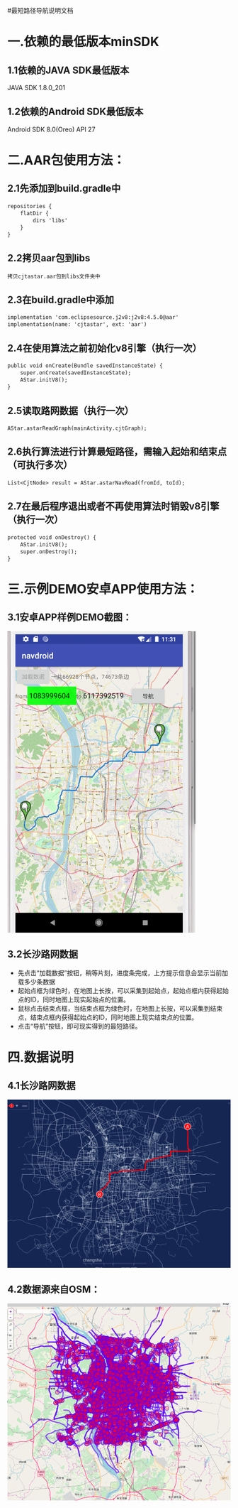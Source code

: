 
#最短路径导航说明文档

# 一.依赖的最低版本minSDK
## 1.1依赖的JAVA SDK最低版本
JAVA SDK 1.8.0_201
## 1.2依赖的Android SDK最低版本
Android SDK 8.0(Oreo) API 27

# 二.AAR包使用方法：
## 2.1先添加到build.gradle中
    repositories {
        flatDir {
            dirs 'libs'
        }
    }
## 2.2拷贝aar包到libs
    拷贝cjtastar.aar包到libs文件夹中
## 2.3在build.gradle中添加
    implementation 'com.eclipsesource.j2v8:j2v8:4.5.0@aar'
    implementation(name: 'cjtastar', ext: 'aar')
## 2.4在使用算法之前初始化v8引擎（执行一次）
```
public void onCreate(Bundle savedInstanceState) {
    super.onCreate(savedInstanceState);
    AStar.initV8();
}
```
## 2.5读取路网数据（执行一次）
```
AStar.astarReadGraph(mainActivity.cjtGraph);
```
## 2.6执行算法进行计算最短路径，需输入起始和结束点（可执行多次）
```
List<CjtNode> result = AStar.astarNavRoad(fromId, toId);
```
## 2.7在最后程序退出或者不再使用算法时销毁v8引擎（执行一次）
```
protected void onDestroy() {
    AStar.initV8();
    super.onDestroy();
}
```
# 三.示例DEMO安卓APP使用方法：

## 3.1安卓APP样例DEMO截图：

![app_demo](./img/app_demo.png)

## 3.2长沙路网数据

- 先点击“加载数据”按钮，稍等片刻，进度条完成，上方提示信息会显示当前加载多少条数据
- 起始点框为绿色时，在地图上长按，可以采集到起始点，起始点框内获得起始点的ID，同时地图上现实起始点的位置。
- 鼠标点击结束点框，当结束点框为绿色时，在地图上长按，可以采集到结束点，结束点框内获得起始点的ID，同时地图上现实结束点的位置。
- 点击“导航”按钮，即可现实得到的最短路径。

# 四.数据说明

## 4.1长沙路网数据

![cs_road_nav](./img/cs_road_nav.png)

## 4.2数据源来自OSM：

![cs_road_data](./img/cs_road_data.png)